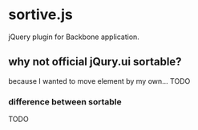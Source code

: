 # sortive.js

jQuery plugin for Backbone application.


## why not official jQury.ui sortable?

because I wanted to move element by my own... TODO 

### difference between sortable

TODO